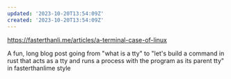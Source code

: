 ```yaml
---
updated: '2023-10-20T13:54:09Z'
created: '2023-10-20T13:54:09Z'
---
```

https://fasterthanli.me/articles/a-terminal-case-of-linux

A fun, long blog post going from "what is a tty" to "let's build a command in rust that acts as a tty and runs a process with the program as its parent tty" in fasterthanlime style